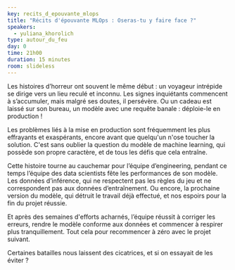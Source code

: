 ```yaml
---
key: recits_d_epouvante_mlops
title: "Récits d'épouvante MLOps : Oseras-tu y faire face ?"
speakers:
  - yuliana_khorolich
type: autour_du_feu
day: 0
time: 21h00
duration: 15 minutes
room: slideless
---
```


Les histoires d’horreur ont souvent le même début : un voyageur intrépide se dirige vers un lieu reculé et inconnu. Les signes inquiétants commencent à s’accumuler, mais malgré ses doutes, il persévère. Ou un cadeau est laissé sur son bureau, un modèle avec une requête banale : déploie-le en production !

Les problèmes liés à la mise en production sont fréquemment les plus effrayants et exaspérants, encore avant que quelqu'un n'ose toucher la solution. C'est sans oublier la question du modèle de machine learning, qui possède son propre caractère, et de tous les défis que cela entraîne.

Cette histoire tourne au cauchemar pour l’équipe d’engineering, pendant ce temps l’équipe des data scientists fête les performances de son modèle. Les données d’inférence, qui ne respectent pas les règles du jeu et ne correspondent pas aux données d’entraînement. Ou encore, la prochaine version du modèle, qui détruit le travail déjà effectué, et nos espoirs pour la fin du projet réussie.

Et après des semaines d'efforts acharnés, l’équipe réussit à corriger les erreurs, rendre le modèle conforme aux données et commencer à respirer plus tranquillement. Tout cela pour recommencer à zéro avec le projet suivant.

Certaines batailles nous laissent des cicatrices, et si on essayait de les éviter ?